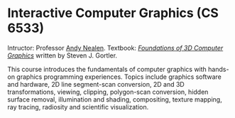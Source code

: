 Interactive Computer Graphics (CS 6533)
====
Intructor: Professor [Andy Nealen](http://www.nealen.net).
Textbook: <i>[Foundations of 3D Computer Graphics](http://www.3dgraphicsfoundations.com)</i> written by Steven J. Gortler.

This course introduces the fundamentals of computer graphics with hands-on graphics programming experiences. Topics include graphics software and hardware, 2D line segment-scan conversion, 2D and 3D transformations, viewing, clipping, polygon-scan conversion, hidden surface removal, illumination and shading, compositing, texture mapping, ray tracing, radiosity and scientific visualization. 